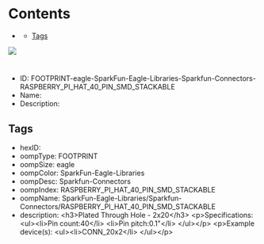 



Contents
========

* [](#)
	* [Tags](#tags)
  
![][im]
# 

- ID: FOOTPRINT-eagle-SparkFun-Eagle-Libraries-Sparkfun-Connectors-RASPBERRY_PI_HAT_40_PIN_SMD_STACKABLE
- Name: 
- Description: 

## Tags

- hexID: 
- oompType: FOOTPRINT
- oompSize: eagle
- oompColor: SparkFun-Eagle-Libraries
- oompDesc: Sparkfun-Connectors
- oompIndex: RASPBERRY_PI_HAT_40_PIN_SMD_STACKABLE
- oompName: SparkFun-Eagle-Libraries/Sparkfun-Connectors/RASPBERRY_PI_HAT_40_PIN_SMD_STACKABLE
- description: &lt;h3&gt;Plated Through Hole - 2x20&lt;/h3&gt;
&lt;p&gt;Specifications:
&lt;ul&gt;&lt;li&gt;Pin count:40&lt;/li&gt;
&lt;li&gt;Pin pitch:0.1&quot;&lt;/li&gt;
&lt;/ul&gt;&lt;/p&gt;
&lt;p&gt;Example device(s):
&lt;ul&gt;&lt;li&gt;CONN_20x2&lt;/li&gt;
&lt;/ul&gt;&lt;/p&gt;



[im]: image.png
